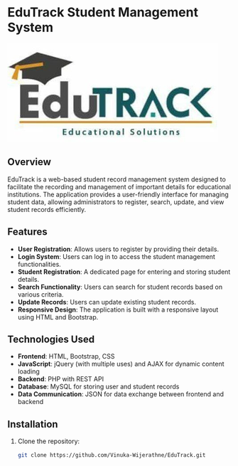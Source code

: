 # EduTrack Student Management System

![EduTrack Logo](public/logo.jpeg)

## Overview
EduTrack is a web-based student record management system designed to facilitate the recording and management of important details for educational institutions. The application provides a user-friendly interface for managing student data, allowing administrators to register, search, update, and view student records efficiently.

## Features
- **User Registration**: Allows users to register by providing their details.
- **Login System**: Users can log in to access the student management functionalities.
- **Student Registration**: A dedicated page for entering and storing student details.
- **Search Functionality**: Users can search for student records based on various criteria.
- **Update Records**: Users can update existing student records.
- **Responsive Design**: The application is built with a responsive layout using HTML and Bootstrap.

## Technologies Used
- **Frontend**: HTML, Bootstrap, CSS
- **JavaScript**: jQuery (with multiple uses) and AJAX for dynamic content loading
- **Backend**: PHP with REST API
- **Database**: MySQL for storing user and student records
- **Data Communication**: JSON for data exchange between frontend and backend

## Installation
1. Clone the repository:
   ```bash
   git clone https://github.com/Vinuka-Wijerathne/EduTrack.git
